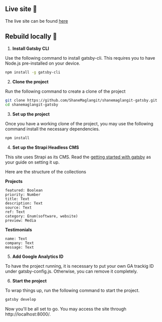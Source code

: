 ## Live site :rocket:

The live site can be found [here](https://www.shanemaglangit.com/)

## Rebuild locally :hammer:

1. **Install Gatsby CLI**

Use the following command to install gatsby-cli. This requires you to have Node.js pre-installed on your device.
```bash
npm install -g gatsby-cli
```

2. **Clone the project**

Run the following command to create a clone of the project
```bash
git clone https://github.com/ShaneMaglangit/shanemaglangit-gatsby.git
cd shanemaglangit-gatsby
```

3. **Set up the project**

Once you have a working clone of the project, you may use the following command install the necessary dependencies.
```bash
npm install
```

4. **Set up the Strapi Headless CMS**

This site uses Strapi as its CMS. Read the [getting started with gatsby](https://strapi.io/documentation/v3.x/getting-started/gatsby.html) as your guide on setting it up.

Here are the structure of the collections

**Projects**
```
featured: Boolean
priority: Number
title: Text
description: Text
source: Text
ref: Text
category: Enum(software, website)
preview: Media
```
**Testimonials**
```
name: Text
company: Text
message: Text
```

5. **Add Google Analytics ID**

To have the project running, it is necessary to put your own GA trackig ID under gatsby-config.js. Otherwise, you can remove it completely.

6. **Start the project**

To wrap things up, run the following command to start the project.
```bash
gatsby develop
```

Now you'll be all set to go. You may access the site through http://localhost:8000/.
